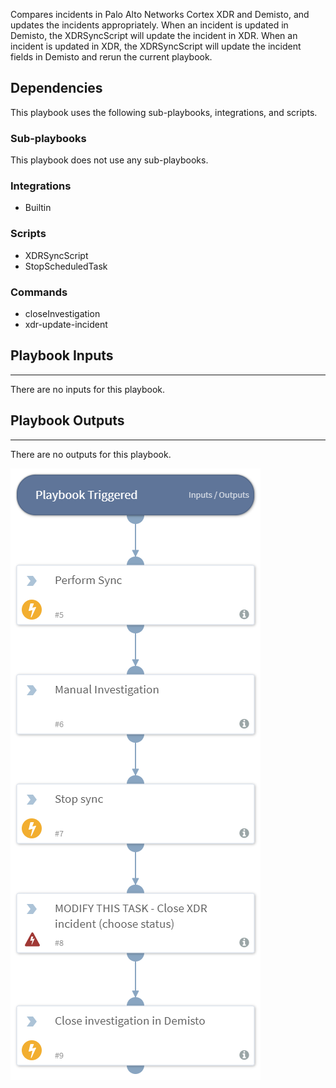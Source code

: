 Compares incidents in Palo Alto Networks Cortex XDR and Demisto, and updates the incidents appropriately. When an incident is updated in Demisto, the XDRSyncScript will update the incident in XDR. When an incident is updated in XDR, the XDRSyncScript will update the incident fields in Demisto and rerun the current playbook.

## Dependencies
This playbook uses the following sub-playbooks, integrations, and scripts.

### Sub-playbooks
This playbook does not use any sub-playbooks.

### Integrations
* Builtin

### Scripts
* XDRSyncScript
* StopScheduledTask

### Commands
* closeInvestigation
* xdr-update-incident

## Playbook Inputs
---
There are no inputs for this playbook.

## Playbook Outputs
---
There are no outputs for this playbook.

![PaloAltoNetworks_Cortex_XDR_Incident_Sync](https://github.com/demisto/content/blob/1bdd5229392bd86f0cc58265a24df23ee3f7e662/docs/images/playbooks/Cortex_XDR_Incident_Sync.png)
